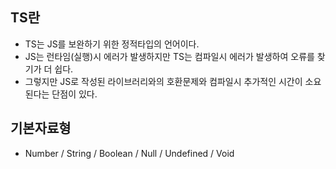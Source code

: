 ## **TS란**

- TS는 JS를 보완하기 위한 정적타입의 언어이다.
- JS는 런타임(실행)시 에러가 발생하지만 TS는 컴파일시 에러가 발생하여 오류를 찾기가 더 쉽다.
- 그렇지만 JS로 작성된 라이브러리와의 호환문제와 컴파일시 추가적인 시간이 소요된다는 단점이 있다.

## **기본자료형**

- Number / String / Boolean / Null / Undefined / Void
